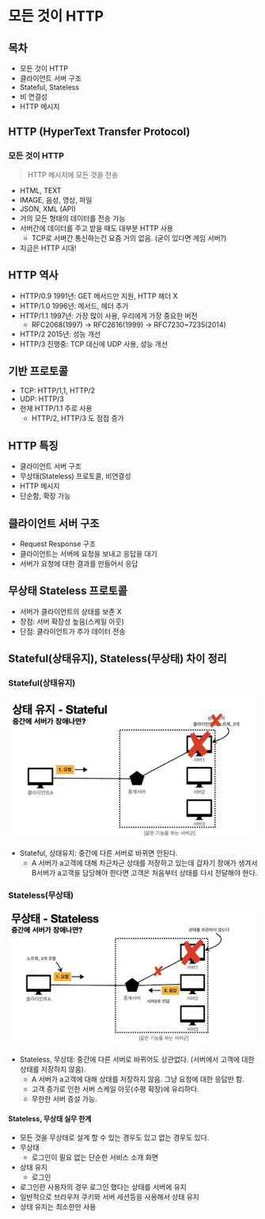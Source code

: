 # 모든 것이 HTTP

## 목차
* 모든 것이 HTTP
* 클라이언트 서버 구조
* Stateful, Stateless
* 비 연결성
* HTTP 메시지

## HTTP (HyperText Transfer Protocol)

### 모든 것이 HTTP
> HTTP 메시지에 모든 것을 전송

* HTML, TEXT
* IMAGE, 음성, 영상, 파일
* JSON, XML (API)
* 거의 모든 형태의 데이터를 전송 가능
* 서버간에 데이터를 주고 받을 때도 대부분 HTTP 사용 
  * TCP로 서버간 통신하는건 요즘 거의 없음. (굳이 있다면 게임 서버?)
* 지금은 HTTP 시대!

## HTTP 역사

* HTTP/0.9 1991년: GET 메서드만 지원, HTTP 헤더 X
* HTTP/1.0 1996년: 메서드, 헤더 추가
* HTTP/1.1 1997년: 가장 많이 사용, 우리에게 가장 중요한 버전
  * RFC2068(1997) -> RFC2616(1999) -> RFC7230~7235(2014)
* HTTP/2 2015년: 성능 개선
* HTTP/3 진행중: TCP 대신에 UDP 사용, 성능 개선

## 기반 프로토콜

* TCP: HTTP/1,1, HTTP/2
* UDP: HTTP/3
* 현재 HTTP/1.1 주로 사용
  * HTTP/2, HTTP/3 도 점점 증가

## HTTP 특징

* 클라이언트 서버 구조
* 무상태(Stateless) 프로토콜, 비연결성
* HTTP 메시지
* 단순함, 확장 가능

## 클라이언트 서버 구조

* Request Response 구조
* 클라이언트는 서버에 요청을 보내고 응답을 대기
* 서버가 요청에 대한 결과를 만들어서 응답

## 무상태 Stateless 프로토콜

* 서버가 클라이언트의 상태를 보존 X
* 장점: 서버 확장성 높음(스케일 아웃)
* 단점: 클라이언트가 추가 데이터 전송


## Stateful(상태유지), Stateless(무상태) 차이 정리

### Stateful(상태유지)

<img src="../img/http/stateful-server.png" width="700px">

* Stateful, 상태유지: 중간에 다른 서버로 바뀌면 안된다.
  * A 서버가 a고객에 대해 차근차근 상태를 저장하고 있는데 갑자기 장애가 생겨서 B서버가 a고객을 담당해야 한다면 고객은 처음부터 상태를 다시 전달해야 한다.


### Stateless(무상태)

<img src="../img/http/stateless-error.png" width="700px">

* Stateless, 무상태: 중간에 다른 서버로 바뀌어도 상관없다. (서버에서 고객에 대한 상태를 저장하지 않음).
  * A 서버가 a고객에 대해 상태를 저장하지 않음. 그냥 요청에 대한 응답만 함.
  * 고객 증가로 인한 서버 스케일 아웃(수평 확장)에 유리하다.
  * 무한한 서버 증설 가능.

#### Stateless, 무상태 실무 한계

* 모든 것을 무상태로 설계 할 수 있는 경우도 있고 없는 경우도 있다.
* 무상태
  * 로그인이 필요 없는 단순한 서비스 소개 화면
* 상태 유지
  * 로그인
* 로그인한 사용자의 경우 로그인 했다는 상태를 서버에 유지
* 일반적으로 브라우저 쿠키와 서버 세션등을 사용해서 상태 유지
* 상태 유지는 최소한만 사용
